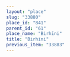 ```yaml
---
layout: "place"
slug: "33880"
place_id: "841"
parent_id: "61"
place_name: "Birhīni"
title: "Birhīni"
previous_item: "33883"
---
```

